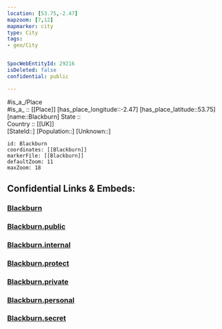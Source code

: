 ```yaml
---
location: [53.75,-2.47] 
mapzoom: [7,12] 
mapmarker: city 
type: City
tags:
- geo/City


SpocWebEntityId: 29216
isDeleted: false
confidential: public

---
```

#is_a_/Place  
#is_a_ :: [[Place]] 
[has_place_longitude::-2.47] 
[has_place_latitude::53.75] 
[name::Blackburn] 
State ::  
Country :: [[UK]]  
[StateId::] 
[Population::] 
[Unknown::] 


```leaflet
id: Blackburn
coordinates: [[Blackburn]] 
markerFile: [[Blackburn]] 
defaultZoom: 11 
maxZoom: 18
```


## Confidential Links & Embeds: 

### [Blackburn](/_Standards/Earth/Continent/Europe/Europe~North/UK/England/Regions~England/North_West_England/Lancashire/Blackburn_with_Darwen/cities~Blackburn_with_Darwen/Blackburn.md) 

### [Blackburn.public](/_public/Earth/Continent/Europe/Europe~North/UK/England/Regions~England/North_West_England/Lancashire/Blackburn_with_Darwen/cities~Blackburn_with_Darwen/Blackburn.public.md) 

### [Blackburn.internal](/_internal/Earth/Continent/Europe/Europe~North/UK/England/Regions~England/North_West_England/Lancashire/Blackburn_with_Darwen/cities~Blackburn_with_Darwen/Blackburn.internal.md) 

### [Blackburn.protect](/_protect/Earth/Continent/Europe/Europe~North/UK/England/Regions~England/North_West_England/Lancashire/Blackburn_with_Darwen/cities~Blackburn_with_Darwen/Blackburn.protect.md) 

### [Blackburn.private](/_private/Earth/Continent/Europe/Europe~North/UK/England/Regions~England/North_West_England/Lancashire/Blackburn_with_Darwen/cities~Blackburn_with_Darwen/Blackburn.private.md) 

### [Blackburn.personal](/_personal/Earth/Continent/Europe/Europe~North/UK/England/Regions~England/North_West_England/Lancashire/Blackburn_with_Darwen/cities~Blackburn_with_Darwen/Blackburn.personal.md) 

### [Blackburn.secret](/_secret/Earth/Continent/Europe/Europe~North/UK/England/Regions~England/North_West_England/Lancashire/Blackburn_with_Darwen/cities~Blackburn_with_Darwen/Blackburn.secret.md)


